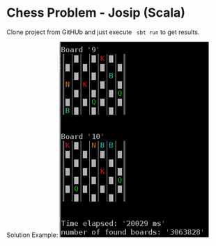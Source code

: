 Chess Problem - Josip (Scala)
===================

Clone project from GitHUb and just execute ``` sbt run``` to get results.

Solution Example:
![Solution Example](https://raw.githubusercontent.com/git-josip/chess-problem-josip/master/chess-result-example.png)






